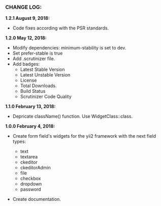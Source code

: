 ### CHANGE LOG:

**1.2.1 August 9, 2018:**
- Code fixes according with the PSR standards.

**1.2.0 May 12, 2018:**
- Modify dependencies: minimum-stability is set to dev.
- Set prefer-stable is true
- Add .scrutinizer file.
- Add badges:
    - Latest Stable Version
    - Latest Unstable Version
    - License
    - Total Downloads.
    - Build Status
    - Scrutinizer Code Quality

**1.1.0 February 13, 2018:**
- Depricate className() function. Use WidgetClass::class.

**1.0.0 February 4, 2018:**
- Create form field's widgets for the yii2 framework with the next field types:
    - text
    - textarea
    - ckeditor
    - ckeditorAdmin
    - file
    - checkbox
    - dropdown
    - password

- Create documentation.
